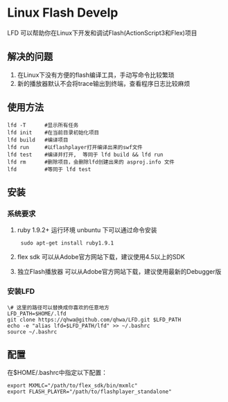 # Linux Flash Develp
LFD 可以帮助你在Linux下开发和调试Flash(ActionScript3和Flex)项目

## 解决的问题
1. 在Linux下没有方便的flash编译工具，手动写命令比较繁琐
2. 新的播放器默认不会将trace输出到终端，查看程序日志比较麻烦

## 使用方法

    lfd -T      #显示所有任务
    lfd init    #在当前目录初始化项目
    lfd build   #编译项目
    lfd run     #以flashplayer打开编译出来的swf文件
    lfd test    #编译并打开,  等同于 lfd build && lfd run
    lfd rm      #删除项目，会删除lfd创建出来的 asproj.info 文件
    lfd         #等同于 lfd test

##  安装
###  系统要求
1. ruby 1.9.2+ 运行环境
    unbuntu 下可以通过命令安装

        sudo apt-get install ruby1.9.1

2. flex sdk
    可以从Adobe官方网站下载，建议使用4.5以上的SDK

3. 独立Flash播放器
    可以从Adobe官方网站下载，建议使用最新的Debugger版

### 安装LFD

    \# 这里的路径可以替换成你喜欢的任意地方
    LFD_PATH=$HOME/.lfd
    git clone https://qhwa@github.com/qhwa/LFD.git $LFD_PATH
    echo -e "alias lfd=$LFD_PATH/lfd" >> ~/.bashrc
    source ~/.bashrc

## 配置

在$HOME/.bashrc中指定以下配置：

    export MXMLC="/path/to/flex_sdk/bin/mxmlc"
    export FLASH_PLAYER="/path/to/flashplayer_standalone"
